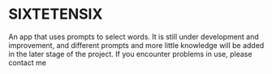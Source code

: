 # SIXTETENSIX
An app that uses prompts to select words. It is still under development and improvement, and different prompts and more little knowledge will be added in the later stage of the project. If you encounter problems in use, please contact me
